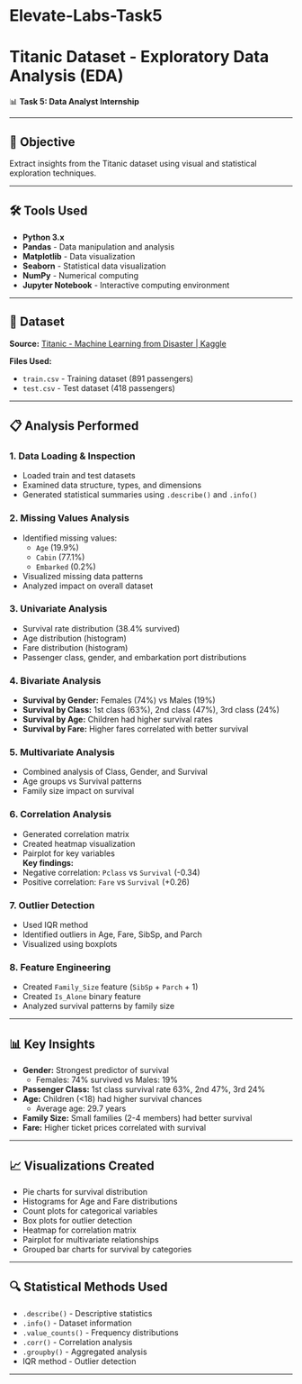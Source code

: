 # Elevate-Labs-Task5
# Titanic Dataset - Exploratory Data Analysis (EDA)

📊 **Task 5: Data Analyst Internship**

---

## 🎯 Objective
Extract insights from the Titanic dataset using visual and statistical exploration techniques.

---

## 🛠 Tools Used
- **Python 3.x**
- **Pandas** - Data manipulation and analysis
- **Matplotlib** - Data visualization
- **Seaborn** - Statistical data visualization
- **NumPy** - Numerical computing
- **Jupyter Notebook** - Interactive computing environment

---

## 📁 Dataset
**Source:** [Titanic - Machine Learning from Disaster | Kaggle](https://www.kaggle.com/c/titanic)  

**Files Used:**
- `train.csv` - Training dataset (891 passengers)  
- `test.csv` - Test dataset (418 passengers)  

---

## 📋 Analysis Performed

### 1. Data Loading & Inspection
- Loaded train and test datasets
- Examined data structure, types, and dimensions
- Generated statistical summaries using `.describe()` and `.info()`

### 2. Missing Values Analysis
- Identified missing values:
  - `Age` (19.9%)
  - `Cabin` (77.1%)
  - `Embarked` (0.2%)
- Visualized missing data patterns
- Analyzed impact on overall dataset

### 3. Univariate Analysis
- Survival rate distribution (38.4% survived)
- Age distribution (histogram)
- Fare distribution (histogram)
- Passenger class, gender, and embarkation port distributions

### 4. Bivariate Analysis
- **Survival by Gender:** Females (74%) vs Males (19%)  
- **Survival by Class:** 1st class (63%), 2nd class (47%), 3rd class (24%)  
- **Survival by Age:** Children had higher survival rates  
- **Survival by Fare:** Higher fares correlated with better survival

### 5. Multivariate Analysis
- Combined analysis of Class, Gender, and Survival  
- Age groups vs Survival patterns  
- Family size impact on survival

### 6. Correlation Analysis
- Generated correlation matrix
- Created heatmap visualization
- Pairplot for key variables  
**Key findings:**
- Negative correlation: `Pclass` vs `Survival` (-0.34)  
- Positive correlation: `Fare` vs `Survival` (+0.26)

### 7. Outlier Detection
- Used IQR method
- Identified outliers in Age, Fare, SibSp, and Parch
- Visualized using boxplots

### 8. Feature Engineering
- Created `Family_Size` feature (`SibSp` + `Parch` + 1)  
- Created `Is_Alone` binary feature  
- Analyzed survival patterns by family size

---

## 📊 Key Insights
- **Gender:** Strongest predictor of survival  
  - Females: 74% survived vs Males: 19%
- **Passenger Class:** 1st class survival rate 63%, 2nd 47%, 3rd 24%
- **Age:** Children (<18) had higher survival chances  
  - Average age: 29.7 years
- **Family Size:** Small families (2-4 members) had better survival  
- **Fare:** Higher ticket prices correlated with survival

---

## 📈 Visualizations Created
- Pie charts for survival distribution
- Histograms for Age and Fare distributions
- Count plots for categorical variables
- Box plots for outlier detection
- Heatmap for correlation matrix
- Pairplot for multivariate relationships
- Grouped bar charts for survival by categories

---

## 🔍 Statistical Methods Used
- `.describe()` - Descriptive statistics
- `.info()` - Dataset information
- `.value_counts()` - Frequency distributions
- `.corr()` - Correlation analysis
- `.groupby()` - Aggregated analysis
- IQR method - Outlier detection

---

